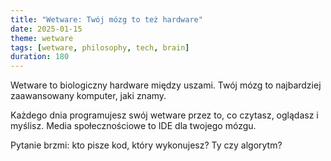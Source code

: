 ```yaml
---
title: "Wetware: Twój mózg to też hardware"
date: 2025-01-15
theme: wetware
tags: [wetware, philosophy, tech, brain]
duration: 180
---
```


Wetware to biologiczny hardware między uszami. Twój mózg to najbardziej zaawansowany komputer, jaki znamy.

Każdego dnia programujesz swój wetware przez to, co czytasz, oglądasz i myślisz. Media społecznościowe to IDE dla twojego mózgu.

Pytanie brzmi: kto pisze kod, który wykonujesz? Ty czy algorytm?
